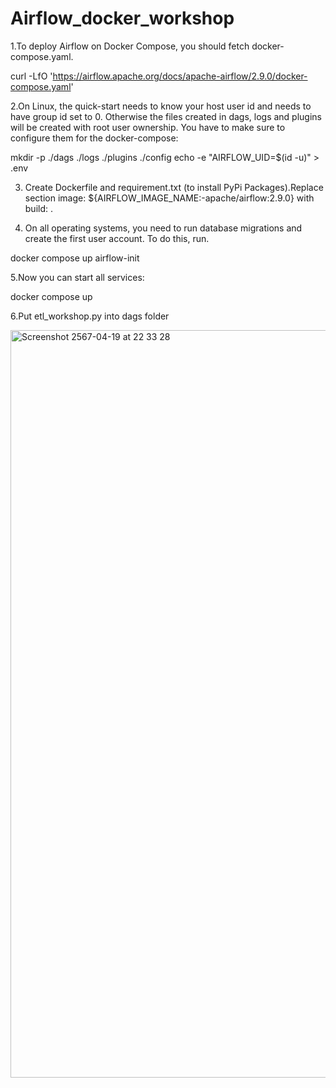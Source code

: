 # Airflow_docker_workshop

1.To deploy Airflow on Docker Compose, you should fetch docker-compose.yaml.

  curl -LfO 'https://airflow.apache.org/docs/apache-airflow/2.9.0/docker-compose.yaml'

2.On Linux, the quick-start needs to know your host user id and needs to have group id set to 0. Otherwise the files created in dags, logs and plugins will be created with root user ownership. You have to make sure to configure them for the docker-compose:

  mkdir -p ./dags ./logs ./plugins ./config
  echo -e "AIRFLOW_UID=$(id -u)" > .env

3. Create Dockerfile and requirement.txt (to install PyPi Packages).Replace section image: ${AIRFLOW_IMAGE_NAME:-apache/airflow:2.9.0} with build: .

4. On all operating systems, you need to run database migrations and create the first user account. To do this, run.

  docker compose up airflow-init

5.Now you can start all services:

  docker compose up

6.Put etl_workshop.py into dags folder

<img width="1196" alt="Screenshot 2567-04-19 at 22 33 28" src="https://github.com/nechayut/Airflow_docker_workshop/assets/101554284/d110d587-70dd-43d6-8771-1761e3fe2599">
